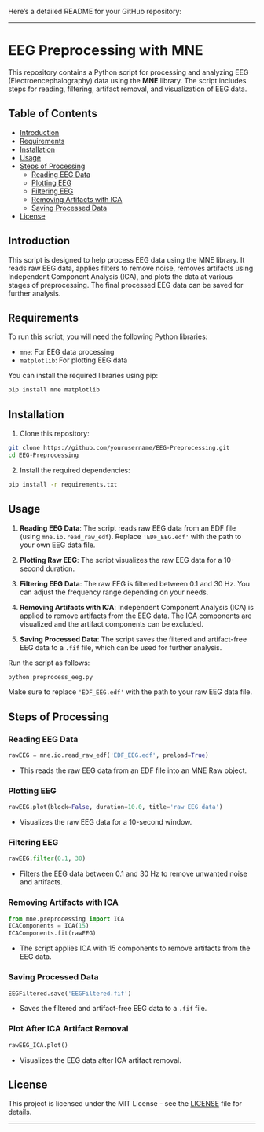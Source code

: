 Here’s a detailed README for your GitHub repository:

---

# **EEG Preprocessing with MNE**

This repository contains a Python script for processing and analyzing EEG (Electroencephalography) data using the **MNE** library. The script includes steps for reading, filtering, artifact removal, and visualization of EEG data.

## **Table of Contents**
- [Introduction](#introduction)
- [Requirements](#requirements)
- [Installation](#installation)
- [Usage](#usage)
- [Steps of Processing](#steps-of-processing)
  - [Reading EEG Data](#reading-eeg-data)
  - [Plotting EEG](#plotting-eeg)
  - [Filtering EEG](#filtering-eeg)
  - [Removing Artifacts with ICA](#removing-artifacts-with-ica)
  - [Saving Processed Data](#saving-processed-data)
- [License](#license)

## **Introduction**
This script is designed to help process EEG data using the MNE library. It reads raw EEG data, applies filters to remove noise, removes artifacts using Independent Component Analysis (ICA), and plots the data at various stages of preprocessing. The final processed EEG data can be saved for further analysis.

## **Requirements**
To run this script, you will need the following Python libraries:
- `mne`: For EEG data processing
- `matplotlib`: For plotting EEG data

You can install the required libraries using pip:

```bash
pip install mne matplotlib
```

## **Installation**

1. Clone this repository:

```bash
git clone https://github.com/yourusername/EEG-Preprocessing.git
cd EEG-Preprocessing
```

2. Install the required dependencies:

```bash
pip install -r requirements.txt
```

## **Usage**

1. **Reading EEG Data**: 
   The script reads raw EEG data from an EDF file (using `mne.io.read_raw_edf`). Replace `'EDF_EEG.edf'` with the path to your own EEG data file.

2. **Plotting Raw EEG**: 
   The script visualizes the raw EEG data for a 10-second duration.

3. **Filtering EEG Data**: 
   The raw EEG is filtered between 0.1 and 30 Hz. You can adjust the frequency range depending on your needs.

4. **Removing Artifacts with ICA**: 
   Independent Component Analysis (ICA) is applied to remove artifacts from the EEG data. The ICA components are visualized and the artifact components can be excluded.

5. **Saving Processed Data**: 
   The script saves the filtered and artifact-free EEG data to a `.fif` file, which can be used for further analysis.

Run the script as follows:

```bash
python preprocess_eeg.py
```

Make sure to replace `'EDF_EEG.edf'` with the path to your raw EEG data file.

## **Steps of Processing**

### **Reading EEG Data**
```python
rawEEG = mne.io.read_raw_edf('EDF_EEG.edf', preload=True)
```
- This reads the raw EEG data from an EDF file into an MNE Raw object.

### **Plotting EEG**
```python
rawEEG.plot(block=False, duration=10.0, title='raw EEG data')
```
- Visualizes the raw EEG data for a 10-second window.

### **Filtering EEG**
```python
rawEEG.filter(0.1, 30)
```
- Filters the EEG data between 0.1 and 30 Hz to remove unwanted noise and artifacts.

### **Removing Artifacts with ICA**
```python
from mne.preprocessing import ICA
ICAComponents = ICA(15)
ICAComponents.fit(rawEEG)
```
- The script applies ICA with 15 components to remove artifacts from the EEG data.

### **Saving Processed Data**
```python
EEGFiltered.save('EEGFiltered.fif')
```
- Saves the filtered and artifact-free EEG data to a `.fif` file.

### **Plot After ICA Artifact Removal**
```python
rawEEG_ICA.plot()
```
- Visualizes the EEG data after ICA artifact removal.

## **License**

This project is licensed under the MIT License - see the [LICENSE](LICENSE) file for details.

---

